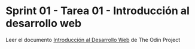 # Sprint 01 - Tarea 01 - Introducción al desarrollo web

Leer el documento [Introducción al Desarrollo Web](https://www-theodinproject-com.translate.goog/lessons/foundations-introduction-to-web-development?_x_tr_sl=en&_x_tr_tl=es&_x_tr_hl=es-419&_x_tr_pto=wapp) de The Odin Project